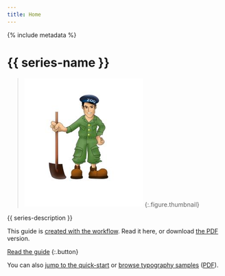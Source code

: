 ```yaml
---
title: Home
---
```


{% include metadata %}

# {{ series-name }}

> ![Zookeeper笔记](assets/cover.jpg)
{:.figure.thumbnail}

{{ series-description }}

This guide is [created with the workflow](https://github.com/electricbookworks/electric-book-workflow). Read it here, or download [the PDF](download/electric-book-guide.pdf) version.

[Read the guide](guide/text/0-3-contents.html)
{:.button}

You can also [jump to the quick-start](guide/text/0-9-quick-start.html) or [browse typography samples](typography/text/00-05-contents-page.html) ([PDF](download/electric-book-typography.pdf)).

